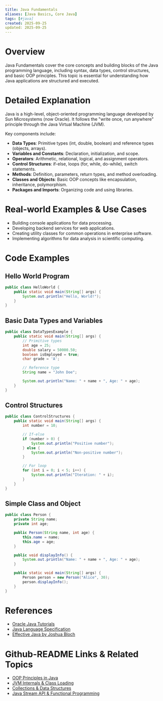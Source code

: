 ```yaml
---
title: Java Fundamentals
aliases: [Java Basics, Core Java]
tags: [#java]
created: 2025-09-25
updated: 2025-09-25
---
```


# Overview

Java Fundamentals cover the core concepts and building blocks of the Java programming language, including syntax, data types, control structures, and basic OOP principles. This topic is essential for understanding how Java applications are structured and executed.

# Detailed Explanation

Java is a high-level, object-oriented programming language developed by Sun Microsystems (now Oracle). It follows the "write once, run anywhere" principle through the Java Virtual Machine (JVM).

Key components include:

- **Data Types**: Primitive types (int, double, boolean) and reference types (objects, arrays).
- **Variables and Constants**: Declaration, initialization, and scope.
- **Operators**: Arithmetic, relational, logical, and assignment operators.
- **Control Structures**: if-else, loops (for, while, do-while), switch statements.
- **Methods**: Definition, parameters, return types, and method overloading.
- **Classes and Objects**: Basic OOP concepts like encapsulation, inheritance, polymorphism.
- **Packages and Imports**: Organizing code and using libraries.

# Real-world Examples & Use Cases

- Building console applications for data processing.
- Developing backend services for web applications.
- Creating utility classes for common operations in enterprise software.
- Implementing algorithms for data analysis in scientific computing.

# Code Examples

## Hello World Program

```java
public class HelloWorld {
    public static void main(String[] args) {
        System.out.println("Hello, World!");
    }
}
```

## Basic Data Types and Variables

```java
public class DataTypesExample {
    public static void main(String[] args) {
        // Primitive types
        int age = 25;
        double salary = 50000.50;
        boolean isEmployed = true;
        char grade = 'A';

        // Reference type
        String name = "John Doe";

        System.out.println("Name: " + name + ", Age: " + age);
    }
}
```

## Control Structures

```java
public class ControlStructures {
    public static void main(String[] args) {
        int number = 10;

        // If-else
        if (number > 0) {
            System.out.println("Positive number");
        } else {
            System.out.println("Non-positive number");
        }

        // For loop
        for (int i = 0; i < 5; i++) {
            System.out.println("Iteration: " + i);
        }
    }
}
```

## Simple Class and Object

```java
public class Person {
    private String name;
    private int age;

    public Person(String name, int age) {
        this.name = name;
        this.age = age;
    }

    public void displayInfo() {
        System.out.println("Name: " + name + ", Age: " + age);
    }

    public static void main(String[] args) {
        Person person = new Person("Alice", 30);
        person.displayInfo();
    }
}
```

# References

- [Oracle Java Tutorials](https://docs.oracle.com/javase/tutorial/)
- [Java Language Specification](https://docs.oracle.com/javase/specs/jls/se17/html/index.html)
- [Effective Java by Joshua Bloch](https://www.amazon.com/Effective-Java-Joshua-Bloch/dp/0134685997)

# Github-README Links & Related Topics

- [OOP Principles in Java](../oop-principles-in-java/README.md)
- [JVM Internals & Class Loading](../jvm-internals-and-class-loading/README.md)
- [Collections & Data Structures](../collections-and-data-structures/README.md)
- [Java Stream API & Functional Programming](../java-stream-api-and-functional-programming/README.md)